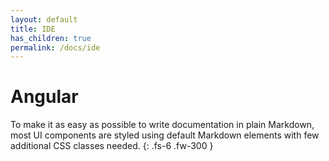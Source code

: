```yaml
---
layout: default
title: IDE
has_children: true
permalink: /docs/ide
---
```


# Angular

To make it as easy as possible to write documentation in plain Markdown, most UI components are styled using default Markdown elements with few additional CSS classes needed.
{: .fs-6 .fw-300 }
